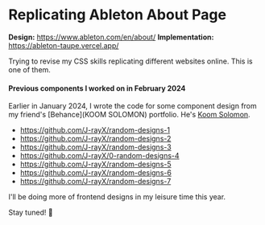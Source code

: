 # Replicating Ableton About Page

**Design:** https://www.ableton.com/en/about/
**Implementation:** https://ableton-taupe.vercel.app/

Trying to revise my CSS skills replicating different websites online. This is one of them. 

#### Previous components I worked on in February 2024

 Earlier in January 2024, I wrote the code for some component design from my friend's [Behance](KOOM SOLOMON) portfolio. He's [Koom Solomon](https://dribbble.com/KOOM_S).
 - https://github.com/J-rayX/random-designs-1
 - https://github.com/J-rayX/random-designs-2
 - https://github.com/J-rayX/random-designs-3
 - https://github.com/J-rayX/0-random-designs-4
 - https://github.com/J-rayX/random-designs-5
 - https://github.com/J-rayX/random-designs-6
 - https://github.com/J-rayX/random-designs-7

I'll be doing more of frontend designs in my leisure time this year.

Stay tuned! 🎉